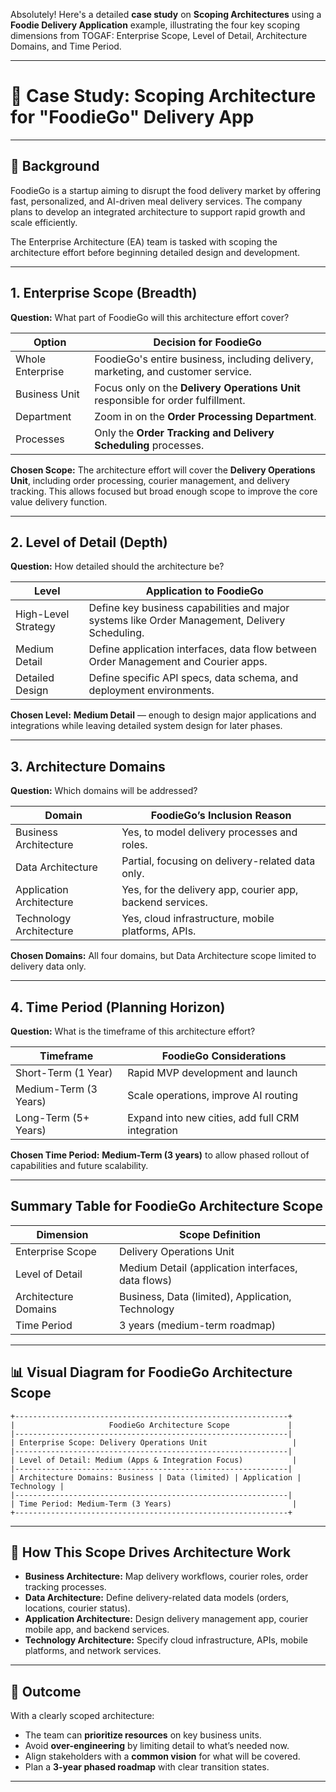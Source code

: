 Absolutely! Here's a detailed **case study** on **Scoping Architectures** using a **Foodie Delivery Application** example, illustrating the four key scoping dimensions from TOGAF: Enterprise Scope, Level of Detail, Architecture Domains, and Time Period.

---

# 🍔 Case Study: Scoping Architecture for "FoodieGo" Delivery App

---

## 🎯 Background

FoodieGo is a startup aiming to disrupt the food delivery market by offering fast, personalized, and AI-driven meal delivery services. The company plans to develop an integrated architecture to support rapid growth and scale efficiently.

The Enterprise Architecture (EA) team is tasked with scoping the architecture effort before beginning detailed design and development.

---

## 1. **Enterprise Scope (Breadth)**

**Question:** What part of FoodieGo will this architecture effort cover?

| Option           | Decision for FoodieGo                                                             |
| ---------------- | --------------------------------------------------------------------------------- |
| Whole Enterprise | FoodieGo's entire business, including delivery, marketing, and customer service.  |
| Business Unit    | Focus only on the **Delivery Operations Unit** responsible for order fulfillment. |
| Department       | Zoom in on the **Order Processing Department**.                                   |
| Processes        | Only the **Order Tracking and Delivery Scheduling** processes.                    |

**Chosen Scope:**
The architecture effort will cover the **Delivery Operations Unit**, including order processing, courier management, and delivery tracking. This allows focused but broad enough scope to improve the core value delivery function.

---

## 2. **Level of Detail (Depth)**

**Question:** How detailed should the architecture be?

| Level               | Application to FoodieGo                                                                        |
| ------------------- | ---------------------------------------------------------------------------------------------- |
| High-Level Strategy | Define key business capabilities and major systems like Order Management, Delivery Scheduling. |
| Medium Detail       | Define application interfaces, data flow between Order Management and Courier apps.            |
| Detailed Design     | Define specific API specs, data schema, and deployment environments.                           |

**Chosen Level:**
**Medium Detail** — enough to design major applications and integrations while leaving detailed system design for later phases.

---

## 3. **Architecture Domains**

**Question:** Which domains will be addressed?

| Domain                   | FoodieGo’s Inclusion Reason                               |
| ------------------------ | --------------------------------------------------------- |
| Business Architecture    | Yes, to model delivery processes and roles.               |
| Data Architecture        | Partial, focusing on delivery-related data only.          |
| Application Architecture | Yes, for the delivery app, courier app, backend services. |
| Technology Architecture  | Yes, cloud infrastructure, mobile platforms, APIs.        |

**Chosen Domains:**
All four domains, but Data Architecture scope limited to delivery data only.

---

## 4. **Time Period (Planning Horizon)**

**Question:** What is the timeframe of this architecture effort?

| Timeframe             | FoodieGo Considerations                          |
| --------------------- | ------------------------------------------------ |
| Short-Term (1 Year)   | Rapid MVP development and launch                 |
| Medium-Term (3 Years) | Scale operations, improve AI routing             |
| Long-Term (5+ Years)  | Expand into new cities, add full CRM integration |

**Chosen Time Period:**
**Medium-Term (3 years)** to allow phased rollout of capabilities and future scalability.

---

## Summary Table for FoodieGo Architecture Scope

| Dimension            | Scope Definition                                   |
| -------------------- | -------------------------------------------------- |
| Enterprise Scope     | Delivery Operations Unit                           |
| Level of Detail      | Medium Detail (application interfaces, data flows) |
| Architecture Domains | Business, Data (limited), Application, Technology  |
| Time Period          | 3 years (medium-term roadmap)                      |

---

## 📊 Visual Diagram for FoodieGo Architecture Scope

```plaintext
+-------------------------------------------------------------+
|                     FoodieGo Architecture Scope             |
|-------------------------------------------------------------|
| Enterprise Scope: Delivery Operations Unit                   |
|-------------------------------------------------------------|
| Level of Detail: Medium (Apps & Integration Focus)           |
|-------------------------------------------------------------|
| Architecture Domains: Business | Data (limited) | Application | Technology |
|-------------------------------------------------------------|
| Time Period: Medium-Term (3 Years)                           |
+-------------------------------------------------------------+
```

---

## 🚀 How This Scope Drives Architecture Work

* **Business Architecture:** Map delivery workflows, courier roles, order tracking processes.
* **Data Architecture:** Define delivery-related data models (orders, locations, courier status).
* **Application Architecture:** Design delivery management app, courier mobile app, and backend services.
* **Technology Architecture:** Specify cloud infrastructure, APIs, mobile platforms, and network services.

---

## 🎯 Outcome

With a clearly scoped architecture:

* The team can **prioritize resources** on key business units.
* Avoid **over-engineering** by limiting detail to what’s needed now.
* Align stakeholders with a **common vision** for what will be covered.
* Plan a **3-year phased roadmap** with clear transition states.

---

